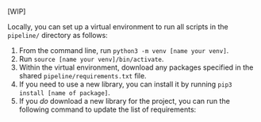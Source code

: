 [WIP]

Locally, you can set up a virtual environment
to run all scripts in the `pipeline/` directory as follows:

1. From the command line, run `python3 -m venv [name your venv]`.
2. Run `source [name your venv]/bin/activate`.
3. Within the virtual environment, download any packages specified in the shared `pipeline/requirements.txt` file.
4. If you need to use a new library, you can install it by running `pip3 install [name of package]`.
5. If you *do* download a new library for the project, you can run the following command to update the list of requirements: